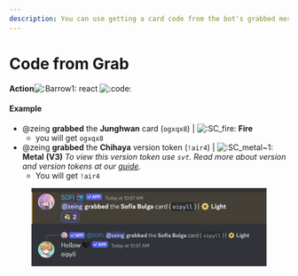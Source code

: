 ```yaml
---
description: You can use getting a card code from the bot's grabbed message
---
```


# Code from Grab

**Action**![:Barrow1:](https://cdn.discordapp.com/emojis/1207283329859325952.gif?size=96\&quality=lossless) react <img src="https://cdn.discordapp.com/emojis/1244350927704686603.webp?size=96&#x26;quality=lossless" alt=":code:" data-size="line">

#### Example

* @zeing **grabbed** the **Junghwan** card (`ogxqx8`) | <img src="https://cdn.discordapp.com/emojis/985785148253536258.webp?size=96&#x26;quality=lossless" alt=":SC_fire:" data-size="line"> **Fire**
  * you will get `ogxqx8`
* @zeing **grabbed** the **Chihaya** version token (`!air4`) | <img src="https://cdn.discordapp.com/emojis/1256560793957302364.webp?size=96&#x26;quality=lossless" alt=":SC_metal~1:" data-size="line"> **Metal** **(V3)** _To view this version token use `svt`. Read more about version and version tokens at our_ [_guide_](https://guide.sofi.gg/cards/versions)_._
  * You will get `!air4`

<figure><img src="../.gitbook/assets/image (1).png" alt=""><figcaption></figcaption></figure>
